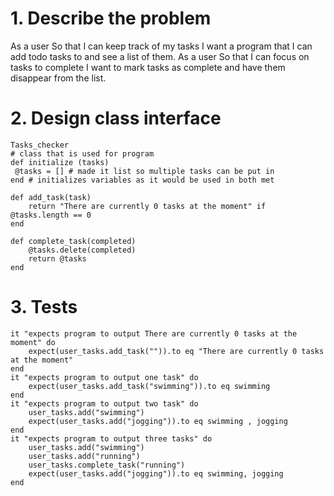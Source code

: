 # 1. Describe the problem
As a user
So that I can keep track of my tasks
I want a program that I can add todo tasks to and see a list of them.
As a user
So that I can focus on tasks to complete
I want to mark tasks as complete and have them disappear from the list.

# 2. Design class interface 
    Tasks_checker
    # class that is used for program
    def initialize (tasks)
     @tasks = [] # made it list so multiple tasks can be put in
    end # initializes variables as it would be used in both met

    def add_task(task)
        return "There are currently 0 tasks at the moment" if @tasks.length == 0
    end

    def complete_task(completed)
        @tasks.delete(completed)
        return @tasks
    end

# 3. Tests
    it "expects program to output There are currently 0 tasks at the moment" do
        expect(user_tasks.add_task("")).to eq "There are currently 0 tasks at the moment"
    end
    it "expects program to output one task" do
        expect(user_tasks.add_task("swimming")).to eq swimming
    end
    it "expects program to output two task" do
        user_tasks.add("swimming")
        expect(user_tasks.add("jogging")).to eq swimming , jogging
    end
    it "expects program to output three tasks" do
        user_tasks.add("swimming")
        user_tasks.add("running")
        user_tasks.complete_task("running")
        expect(user_tasks.add("jogging")).to eq swimming, jogging
    end


    
